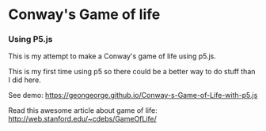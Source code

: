 
# Conway's Game of life

### Using P5.js

This is my attempt to make a Conway's game of life using p5.js.

This is my first time using p5 so there could be a better way to do stuff than I did here.

See demo: https://geongeorge.github.io/Conway-s-Game-of-Life-with-p5.js

Read this awesome article about game of life: http://web.stanford.edu/~cdebs/GameOfLife/

